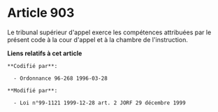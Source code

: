 # Article 903

Le tribunal supérieur d'appel exerce les compétences attribuées par le présent code à la cour d'appel et à la chambre de
l'instruction.

**Liens relatifs à cet article**

	**Codifié par**:

	  - Ordonnance 96-268 1996-03-28

	**Modifié par**:

	  - Loi n°99-1121 1999-12-28 art. 2 JORF 29 décembre 1999
